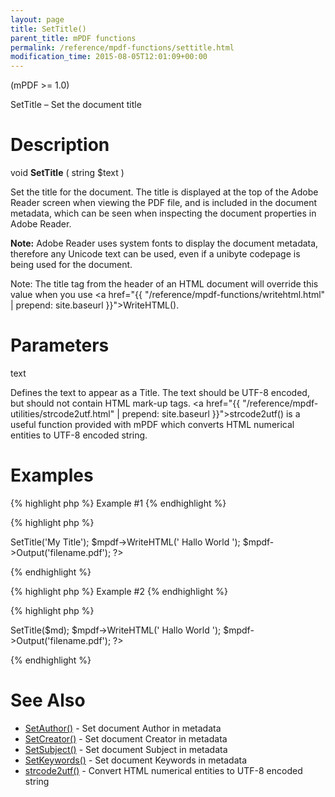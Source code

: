 ```yaml
---
layout: page
title: SetTitle()
parent_title: mPDF functions
permalink: /reference/mpdf-functions/settitle.html
modification_time: 2015-08-05T12:01:09+00:00
---
```


(mPDF &gt;= 1.0)

SetTitle – Set the document title

# Description

void <b>SetTitle</b> ( string <span class="parameter">$text</span> )

Set the title for the document. The title is displayed at the top of the Adobe Reader screen when viewing the PDF file, and is included in the document metadata, which can be seen when inspecting the document properties in Adobe Reader.

<div class="alert alert-info" role="alert"><strong>Note:</strong> Adobe Reader uses system fonts to display the document metadata, therefore any Unicode text can be used, even if a unibyte codepage is being used for the document.</div>

Note: The <span class="parameter">title</span> tag from the header of an HTML document will override this value when you use <a href="{{ "/reference/mpdf-functions/writehtml.html" | prepend: site.baseurl }}">WriteHTML()</a>.

# Parameters

<span class="parameter">text</span>

Defines the text to appear as a Title. The text should be UTF-8 encoded, but should not contain HTML mark-up tags. <a href="{{ "/reference/mpdf-utilities/strcode2utf.html" | prepend: site.baseurl }}">strcode2utf()</a> is a useful function provided with mPDF which converts HTML numerical entities to UTF-8 encoded string.

# Examples

{% highlight php %}
Example #1
{% endhighlight %}

{% highlight php %}
<?php

$mpdf=new mPDF();

$mpdf->SetTitle('My Title');

$mpdf->WriteHTML('
Hallo World
');

$mpdf->Output('filename.pdf');

?>
{% endhighlight %}

{% highlight php %}
Example #2
{% endhighlight %}

{% highlight php %}
<?php

// htmltoolkit contains a function strcode2utf() to convert htmlentities to UTF-8 encoded text$mpdf=new mPDF();

$md = strcode2utf("&amp;#1575;&amp;#1610;&amp;#1604;&amp;#1575;&amp;#1578; &amp;#1601;&amp;#1610;&amp;#1605;&amp;#1575; &amp;#1575;&amp;#1610;&amp;#1604;&amp;#1575;&amp;#1578; &amp;#1601;&amp;#1610;&amp;#1605;&amp;#1575;");

$mpdf->SetTitle($md);

$mpdf->WriteHTML('
Hallo World
');

$mpdf->Output('filename.pdf');

?>
{% endhighlight %}

# See Also

<ul>
<li class="manual_boxlist"><a href="{{ "/reference/mpdf-functions/setauthor.html" | prepend: site.baseurl }}">SetAuthor()</a> - Set document Author in metadata</li>
<li class="manual_boxlist"><a href="{{ "/reference/mpdf-functions/setcreator.html" | prepend: site.baseurl }}">SetCreator()</a> - Set document Creator in metadata</li>
<li class="manual_boxlist"><a href="{{ "/reference/mpdf-functions/setsubject.html" | prepend: site.baseurl }}">SetSubject()</a> - Set document Subject in metadata</li>
<li class="manual_boxlist"><a href="{{ "/reference/mpdf-functions/setkeywords.html" | prepend: site.baseurl }}">SetKeywords()</a> - Set document Keywords in metadata</li>
<li class="manual_boxlist"><a href="{{ "/reference/mpdf-utilities/strcode2utf.html" | prepend: site.baseurl }}">strcode2utf()</a> - Convert HTML numerical entities to UTF-8 encoded string</li>
</ul>
